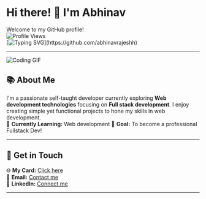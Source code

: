 # Hi there! 👋 I'm Abhinav  

Welcome to my GitHub profile!  
![Profile Views](https://komarev.com/ghpvc/?username=abhinavrajeshh&color=blue)  
[![Typing SVG](https://readme-typing-svg.herokuapp.com?font=Fira+Code&size=18&color=blue&width=500&lines=Hi+there!+👋+I'm+Abhinav.;A+self-taught+developer+exploring+web+development.;Welcome+to+my+GitHub!)](https://github.com/abhinavrajeshh)

---
![Coding GIF](https://media.giphy.com/media/qgQUggAC3Pfv687qPC/giphy.gif)

## 📚 About Me  

I'm a passionate self-taught developer currently exploring **Web development technologies** focusing on **Full stack development**. I enjoy creating simple yet functional projects to hone my skills in web development.  
🌱 **Currently Learning:** Web development
🚀 **Goal:** To become a professional Fullstack Dev! 

---

## 🤝 Get in Touch  

🌐 **My Card:** [Click here](https://abhinavrajeshh.carrd.co/)  
📧 **Email:** [Contact me](mailto:abhinavrajeshworks@gmail.com)  
💼 **LinkedIn:** [Connect me](https://linkedin.com/in/abhinavrajeshh)  

---

